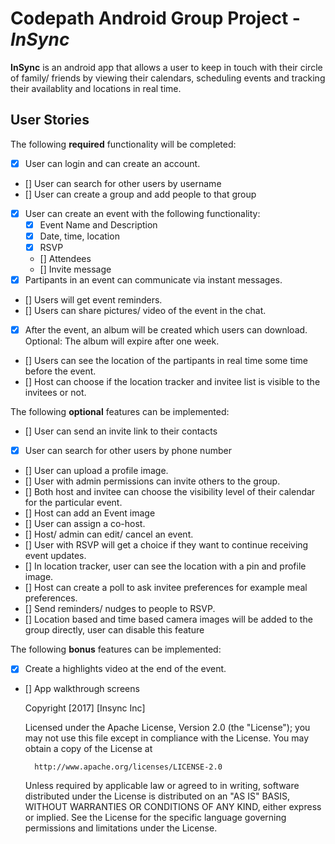 # Codepath Android Group Project - *InSync*

**InSync** is an android app that allows a user to keep in touch with their circle of family/ friends by viewing their calendars, scheduling events and tracking their availablity and locations in real time.

## User Stories

The following **required** functionality will be completed:

* [x] User can login and can create an account.
* [] User can search for other users by username
* [] User can create a group and add people to that group
* [x] User can create an event with the following functionality:
  * [x] Event Name and Description
  * [x] Date, time, location
  * [x] RSVP
  * [] Attendees
  * [] Invite message
* [x] Partipants in an event can communicate via instant messages.
* [] Users will get event reminders.
* [] Users can share pictures/ video of the event in the chat.
* [x] After the event, an album will be created which users can download. Optional: The album will expire after one week.
* [] Users can see the location of the partipants in real time some time before the event.
* [] Host can choose if the location tracker and invitee list is visible to the invitees or not.

The following **optional** features can be implemented:

* [] User can send an invite link to their contacts 
* [x] User can search for other users by phone number
* [] User can upload a profile image.
* [] User with admin permissions can invite others to the group.
* [] Both host and invitee can choose the visibility level of their calendar for the particular event.
* [] Host can add an Event image
* [] User can assign a co-host.
* [] Host/ admin can edit/ cancel an event.
* [] User with RSVP will get a choice if they want to continue receiving event updates.
* [] In location tracker, user can see the location with a pin and profile image.
* [] Host can create a poll to ask invitee preferences for example meal preferences.
* [] Send reminders/ nudges to people to RSVP.
* [] Location based and time based camera images will be added to the group directly, user can disable this feature

The following **bonus** features can be implemented:

* [x] Create a highlights video at the end of the event.
* [] App walkthrough screens

    Copyright [2017] [Insync Inc]

    Licensed under the Apache License, Version 2.0 (the "License");
    you may not use this file except in compliance with the License.
    You may obtain a copy of the License at

        http://www.apache.org/licenses/LICENSE-2.0

    Unless required by applicable law or agreed to in writing, software
    distributed under the License is distributed on an "AS IS" BASIS,
    WITHOUT WARRANTIES OR CONDITIONS OF ANY KIND, either express or implied.
    See the License for the specific language governing permissions and
    limitations under the License.
